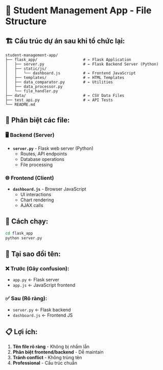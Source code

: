 # 📁 Student Management App - File Structure

## 🏗️ **Cấu trúc dự án sau khi tổ chức lại:**

```
student-management-app/
├── flask_app/                    # ← Flask Application
│   ├── server.py                 # ← Flask Backend Server (Python)
│   ├── static/js/
│   │   └── dashboard.js          # ← Frontend JavaScript 
│   ├── templates/                # ← HTML Templates
│   ├── data_comparator.py        # ← Utilities
│   ├── data_processor.py
│   └── file_handler.py
├── data/                         # ← CSV Data Files
├── test_api.py                   # ← API Tests
└── README.md
```

## 🎯 **Phân biệt các file:**

### 🖥️ **Backend (Server)**
- **`server.py`** - Flask web server (Python)
  - Routes, API endpoints
  - Database operations
  - File processing

### 🌐 **Frontend (Client)**  
- **`dashboard.js`** - Browser JavaScript
  - UI interactions
  - Chart rendering
  - AJAX calls

## 🚀 **Cách chạy:**

```bash
cd flask_app
python server.py
```

## 🔧 **Tại sao đổi tên:**

### ❌ **Trước (Gây confusion):**
- `app.py` ← Flask server
- `app.js` ← JavaScript frontend

### ✅ **Sau (Rõ ràng):**
- `server.py` ← Flask backend
- `dashboard.js` ← Frontend JS

## 📋 **Lợi ích:**

1. **Tên file rõ ràng** - Không bị nhầm lẫn
2. **Phân biệt frontend/backend** - Dễ maintain
3. **Tránh conflict** - Không trùng tên
4. **Professional** - Cấu trúc chuẩn
